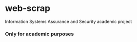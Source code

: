 # web-scrap
Information Systems Assurance and Security academic project 
### Only for academic purposes
